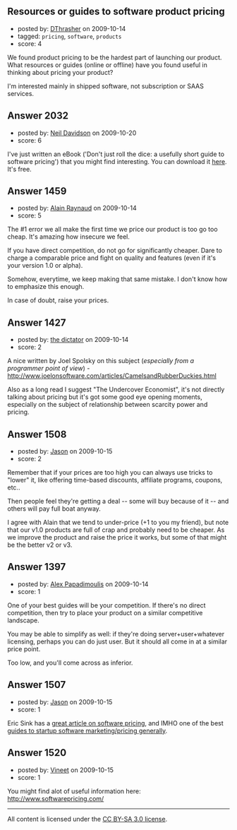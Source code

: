## Resources or guides to software product pricing

- posted by: [DThrasher](https://stackexchange.com/users/-1/326-dthrasher) on 2009-10-14
- tagged: `pricing`, `software`, `products`
- score: 4

We found product pricing to be the hardest part of launching our product. What resources or guides (online or offline) have you found useful in thinking about pricing your product?

I'm interested mainly in shipped software, not subscription or SAAS services.


## Answer 2032

- posted by: [Neil Davidson](https://stackexchange.com/users/-1/210-neil-davidson) on 2009-10-20
- score: 6

I've just written an eBook ('Don't just roll the dice: a usefully short guide to software pricing') that you might find interesting. You can download it <a href="http://dontjustrollthedice.com/">here</a>. It's free.
 


## Answer 1459

- posted by: [Alain Raynaud](https://stackexchange.com/users/-1/502-alain-raynaud) on 2009-10-14
- score: 5

The #1 error we all make the first time we price our product is too go too cheap. It's amazing how insecure we feel.

If you have direct competition, do not go for significantly cheaper. Dare to charge a comparable price and fight on quality and features (even if it's your version 1.0 or alpha).

Somehow, everytime, we keep making that same mistake. I don't know how to emphasize this enough.

In case of doubt, raise your prices.


## Answer 1427

- posted by: [the dictator](https://stackexchange.com/users/-1/473-the-dictator) on 2009-10-14
- score: 2

A nice written by Joel Spolsky on this subject (*especially from a programmer point of view*) - http://www.joelonsoftware.com/articles/CamelsandRubberDuckies.html

Also as a long read I suggest "The Undercover Economist", it's not directly talking about pricing but it's got some good eye opening moments, especially on the subject of relationship between scarcity power and pricing.


## Answer 1508

- posted by: [Jason](https://stackexchange.com/users/-1/2-jason) on 2009-10-15
- score: 2

Remember that if your prices are too high you can always use tricks to "lower" it, like offering time-based discounts, affiliate programs, coupons, etc..

Then people feel they're getting a deal -- some will buy because of it -- and others will pay full boat anyway.

I agree with Alain that we tend to under-price (+1 to you my friend), but note that our v1.0 products are full of crap and probably need to be cheaper.  As we improve the product and raise the price it works, but some of that might be the better v2 or v3.


## Answer 1397

- posted by: [Alex Papadimoulis](https://stackexchange.com/users/-1/123-alex-papadimoulis) on 2009-10-14
- score: 1

One of your best guides will be your competition. If there's no direct competition, then try to place your product on a similar competitive landscape.

You may be able to simplify as well: if they're doing server+user+whatever licensing, perhaps you can do just user. But it should all come in at a similar price point.

Too low, and you'll come across as inferior.


## Answer 1507

- posted by: [Jason](https://stackexchange.com/users/-1/2-jason) on 2009-10-15
- score: 1

<p>Eric Sink has a <a href="http://www.ericsink.com/bos/Product%5FPricing.html" rel="nofollow">great article on software pricing</a>, and IMHO one of the best <a href="http://www.ericsink.com/bos/Business%5Fof%5FSoftware.html" rel="nofollow">guides to startup software marketing/pricing generally</a>.</p>



## Answer 1520

- posted by: [Vineet](https://stackexchange.com/users/-1/24-vineet) on 2009-10-15
- score: 1

You might find alot of useful information here: http://www.softwarepricing.com/



---

All content is licensed under the [CC BY-SA 3.0 license](https://creativecommons.org/licenses/by-sa/3.0/).
